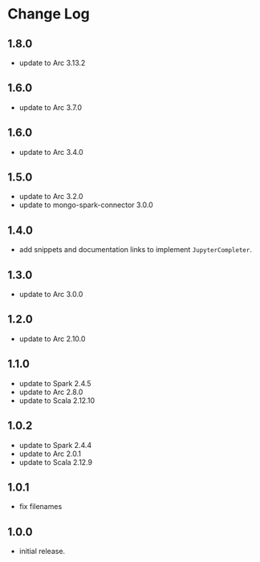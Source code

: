 # Change Log

## 1.8.0

- update to Arc 3.13.2

## 1.6.0

- update to Arc 3.7.0

## 1.6.0

- update to Arc 3.4.0

## 1.5.0

- update to Arc 3.2.0
- update to mongo-spark-connector 3.0.0

## 1.4.0

- add snippets and documentation links to implement `JupyterCompleter`.

## 1.3.0

- update to Arc 3.0.0

## 1.2.0

- update to Arc 2.10.0

## 1.1.0

- update to Spark 2.4.5
- update to Arc 2.8.0
- update to Scala 2.12.10

## 1.0.2

- update to Spark 2.4.4
- update to Arc 2.0.1
- update to Scala 2.12.9

## 1.0.1

- fix filenames

## 1.0.0

- initial release.
